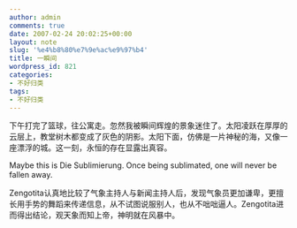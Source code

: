 ```yaml
---
author: admin
comments: true
date: 2007-02-24 20:02:25+00:00
layout: note
slug: '%e4%b8%80%e7%9e%ac%e9%97%b4'
title: 一瞬间
wordpress_id: 821
categories:
- 不好归类
tags:
- 不好归类
---
```


下午打完了篮球，往公寓走。忽然我被瞬间辉煌的景象迷住了。太阳凌跃在厚厚的云层上，教堂树木都变成了灰色的阴影。太阳下面，仿佛是一片神秘的海，又像一座漂浮的城。这一刻，永恒的存在显露出真容。

Maybe this is Die Sublimierung. Once being sublimated, one will never be fallen away.

Zengotita认真地比较了气象主持人与新闻主持人后，发现气象员更加谦卑，更擅长用手势的舞蹈来传递信息，从不试图说服别人，也从不咄咄逼人。Zengotita进而得出结论，观天象而知上帝，神明就在风暴中。


